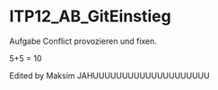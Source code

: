 # ITP12_AB_GitEinstieg
Aufgabe Conflict provozieren und fixen.

5+5 = 10

Edited by Maksim
JAHUUUUUUUUUUUUUUUUUUUU
